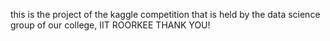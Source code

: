 this is the project of the kaggle competition that is held by the data science group of our college, IIT ROORKEE 
THANK YOU!
